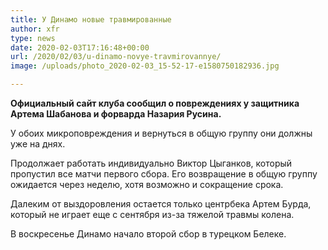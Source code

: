 ```yaml
---
title: У Динамо новые травмированные
author: xfr
type: news
date: 2020-02-03T17:16:48+00:00
url: /2020/02/03/u-dinamo-novye-travmirovannye/
image: /uploads/photo_2020-02-03_15-52-17-e1580750182936.jpg

---
```

**Официальный сайт клуба сообщил о повреждениях у защитника Артема Шабанова и форварда Назария Русина.**

У обоих микроповреждения и вернуться в общую группу они должны уже на днях.

Продолжает работать индивидуально Виктор Цыганков, который пропустил все матчи первого сбора. Его возвращение в общую группу ожидается через неделю, хотя возможно и сокращение срока.

Далеким от выздоровления остается только центрбека Артем Бурда, который не играет еще с сентября из-за тяжелой травмы колена.

В воскресенье Динамо начало второй сбор в турецком Белеке.